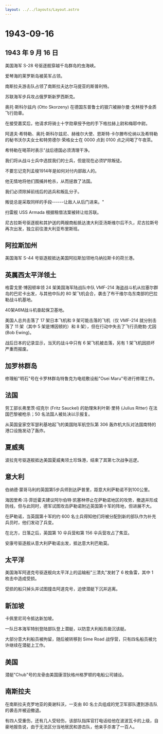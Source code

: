 ```yaml
---
layout: ../../layouts/Layout.astro
---
```


# 1943-09-16

## 1943 年 9 月 16 日

美国海军 S-28 号驱逐舰穿越千岛群岛的虫海峡。

爱琴海的莱罗斯岛被英军占领。

南斯拉夫游击队占领了南斯拉夫达尔马提亚的斯普利特。

苏联海军步兵攻占俄罗斯新罗西斯克。

奥托·斯科尔兹内 (Otto Skorzeny)
在德国东普鲁士的狼穴被赫尔曼·戈林授予金质飞行勋章。

在接受嘉奖后，他请求将骑士十字勋章授予他的手下格拉赫上尉和梅耶中尉。

阿道夫·希特勒、奥托·斯科尔兹尼、赫维尔大使、恩斯特·卡尔滕布伦纳以及希特勒的秘书沃尔夫女士和特劳德尔·荣格女士在
0000 点到 0100 点之间喝了午夜茶。

希特勒在喝茶时表示"战后德国必须清理干净。

我们将从战斗士兵中选拔我们的士兵，但是现在必须铲除叛徒。

不要忘记克列孟梭1914年是如何对付内部敌人的。

他无情地将他们围捕并枪杀，从而拯救了法国。

我们必须除掉前线后的逃兵和叛乱分子。

叛徒总是采取同样的手段------让敌人从后门进来。"

扫雷舰 USS Armada 根据租借法案被转让给苏联。

尼古拉斯号驱逐舰和其护送的两艘商船抵达澳大利亚汤斯维尔后不久，尼古拉斯号再次出发，独立前往澳大利亚布里斯班。

## 阿拉斯加州

美国海军 S-44 号驱逐舰抵达美国阿拉斯加领地乌纳拉斯卡的荷兰港。

## 英属西太平洋领土

格雷戈里·博因顿率领 24 架美国海军陆战队中队 VMF-214
海盗战斗机从拉塞尔群岛的巴尼卡出发，与其他中队的 80
架飞机会合，袭击了布干维尔岛东南部的巴拉勒战斗机基地。

40架A6M战斗机奋起保卫基地。

美国人总共击落了 17 架日本飞机和 9 架可能击落的飞机（仅 VMF-214
就分别击落了 11 架（其中 5 架是博因顿的）和 8
架），但在行动中失去了飞行员鲍勃·尤因 (Bob Ewing)。

战后日本的记录显示，当天的战斗中只有 6 架飞机被击落，另有 1
架飞机因损坏严重而报废。

## 加罗林群岛

修理船"明石"号在卡罗林群岛特鲁克为电缆敷设船"Osei Maru"号进行修理工作。

## 法国

劳工部长弗里茨·绍克尔 (Fritz Sauckel) 的助理朱利叶斯·里特 (Julius
Ritter) 在法国巴黎被枪杀；50 名法国人被处决以示报复。

从英国皇家空军瑟利基地起飞的美国陆军航空队第 306
轰炸机大队对法国南特的港口设施发动了轰炸。

## 夏威夷

波拉克号驱逐舰抵达美国夏威夷领土珍珠港，结束了其第七次战争巡逻。

## 意大利

伯纳德·蒙哥马利的英国第5步兵师到达萨普里，距意大利萨勒诺不到100公里。

海因里希·冯·菲廷霍夫建议阿尔伯特·凯塞林停止在萨勒诺地区的攻势，撤退并形成防线，但与此同时，德军试图攻击萨勒诺附近英国第十军的阵地，但进展不大。

在萨勒诺，当英国第十军的约 600
名士兵得知他们将被分配到新的部队作为补充兵员时，他们发动了兵变。

在北方，日落之后，英国第 10 伞兵营和第 156 伞兵营攻占了焦亚。

安康号驱逐舰从意大利萨勒诺出发，抵达意大利巴勒莫。

## 太平洋

美国海军阿道克号驱逐舰向太平洋上的运输船"三清丸"发射了 6 枚鱼雷，其中 1
枚击中造成受损。

受损的船只掉头并试图撞击阿道克号，迫使潜艇下沉并逃离。

## 新加坡

卡佩里尼司令抵达新加坡。

一队日本海军特别登陆部队登上潜艇，以防意大利船员凿沉该艇。

大部分意大利船员被拘留，随后被转移到 Sime Road
战俘营，只有四名船员被允许继续在潜艇上工作。

## 美国

潜艇"Chub"号的龙骨由美国康涅狄格州格罗顿的电船公司铺设。

## 南斯拉夫

在南斯拉夫克罗地亚的奥谢科沃，一支由 80
名士兵组成的党卫军部队遭到游击队的袭击并被迫撤退。

有四人受重伤，还有几人受轻伤，该部队指挥官打电话给他在波波瓦卡的上级，自豪地报告说，由于无法区分当地居民和游击队，他亲手杀害了一百人。